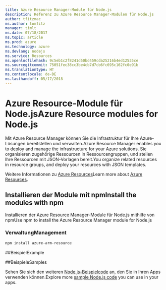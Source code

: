 ```yaml
---
title: Azure Resource Manager-Module für Node.js
description: Referenz zu Azure Resource Manager-Modulen für Node.js
author: tfitzmac
ms.author: tomfitz
manager: timlt
ms.date: 07/18/2017
ms.topic: article
ms.prod: azure
ms.technology: azure
ms.devlang: nodejs
ms.service: Resources
ms.openlocfilehash: 9c5eb1c2f8241d50bd459cda25216b4ed12535ce
ms.sourcegitcommit: 75051fec38cc3be4cb7d7cb6fc695c162fc0e91b
ms.translationtype: HT
ms.contentlocale: de-DE
ms.lasthandoff: 05/17/2018
---
```

# <a name="azure-resource-modules-for-nodejs"></a><span data-ttu-id="d328a-103">Azure Resource-Module für Node.js</span><span class="sxs-lookup"><span data-stu-id="d328a-103">Azure Resource modules for Node.js</span></span>

<span data-ttu-id="d328a-104">Mit Azure Resource Manager können Sie die Infrastruktur für Ihre Azure-Lösungen bereitstellen und verwalten.</span><span class="sxs-lookup"><span data-stu-id="d328a-104">Azure Resource Manager enables you to deploy and manage the infrastructure for your Azure solutions.</span></span> <span data-ttu-id="d328a-105">Sie organisieren zugehörige Ressourcen in Ressourcengruppen, und stellen Ihre Ressourcen mit JSON-Vorlagen bereit.</span><span class="sxs-lookup"><span data-stu-id="d328a-105">You organize related resources in resource groups, and deploy your resources with JSON templates.</span></span>

<span data-ttu-id="d328a-106">Weitere Informationen zu [Azure Resources](https://docs.microsoft.com/azure/azure-resource-manager/)</span><span class="sxs-lookup"><span data-stu-id="d328a-106">Learn more about [Azure Resources](https://docs.microsoft.com/azure/azure-resource-manager/).</span></span>

## <a name="install-the-modules-with-npm"></a><span data-ttu-id="d328a-107">Installieren der Module mit npm</span><span class="sxs-lookup"><span data-stu-id="d328a-107">Install the modules with npm</span></span>

<span data-ttu-id="d328a-108">Installieren der Azure Resource Manager-Module für Node.js mithilfe von npm</span><span class="sxs-lookup"><span data-stu-id="d328a-108">Use npm to install the Azure Resource Manager module for Node.js</span></span>

### <a name="management"></a><span data-ttu-id="d328a-109">Verwaltung</span><span class="sxs-lookup"><span data-stu-id="d328a-109">Management</span></span>

```bash
npm install azure-arm-resource
```

##<a name="example"></a><span data-ttu-id="d328a-110">Beispiel</span><span class="sxs-lookup"><span data-stu-id="d328a-110">Example</span></span>

##<a name="samples"></a><span data-ttu-id="d328a-111">Beispiele</span><span class="sxs-lookup"><span data-stu-id="d328a-111">Samples</span></span>

<span data-ttu-id="d328a-112">Sehen Sie sich den weiteren [Node.js-Beispielcode](https://azure.microsoft.com/resources/samples/?platform=nodejs) an, den Sie in Ihren Apps verwenden können.</span><span class="sxs-lookup"><span data-stu-id="d328a-112">Explore more [sample Node.js code](https://azure.microsoft.com/resources/samples/?platform=nodejs) you can use in your apps.</span></span>